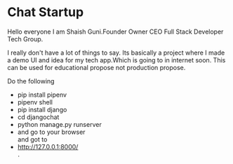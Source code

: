 
<h1>Chat Startup</h1>
    <p>Hello everyone I am Shaish Guni.Founder Owner CEO Full Stack Developer Tech Group.</p>
    <p>I really don't have a lot of things to say. Its  basically a project where I made a demo UI and idea for my tech app.Which is going to in internet soon. This can be used for educational propose not production propose. </p>

<p>Do the following
<ul>
<li>pip install pipenv</li>
<li>pipenv shell</li>
<li>pip install django</li>
<li>cd djangochat<br></li>
<li>python manage.py runserver</li>
<li>and go to your browser</li>
and got to <li><a href="http://127.0.0.1:8000/" target="_blank">http://127.0.0.1:8000/</a></li>.
<ul>

</p>